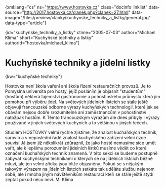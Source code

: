 
{xml:lang="cs" ns="https://www.hostovka.cz" class="docinfo linklist" data-source="http://2017.hostovka.cz/clanek.php?clanek=27.html" data-image="/files/preview/clanky/kuchynske\_techniky\_a_listky/general.jpg" data-type="article"}

{id="kuchynske\_techniky\_a\_listky" ctime="2005-07-03" author="Michael Klíma" short="Kuchyňské techniky a lístky" authorid="hostovka/michael\_klima"}

# Kuchyňské techniky a jídelní lístky

<!-- generated attribute kw by user_udpatekw.sh on 2019-03-13, do not edit -->

{kw="kuchyňské techniky"}

Hostovka není škola vaření ani škola řízení restauračních provozů. Je to Pomyslná universita pro hosty, jejíž posláním je objasnit "studentům" (hostům) některá tajemství gastronomie a pohostinského průmyslu která jim pomohou při výběru jídel. Na světových jídelních lístcích se stále ještě objevují francouzské odborné výrazy kuchyňských technologií, které jak se obávám nejsou dobře srozumitelné ani zaměstnancům v pohostinství natožpak hostům. K Těmto francouzským výrazům ale dnes přibyly i výrazy používané v jiných světových kuchyních a to většinou v jiných řečech.

Studiem HOSTOVKY velmi rychle zjistíme, že znalost kuchařských technik, surovin a v neposlední řadě znalost kuchyňského zařízení velmi úzce souvisí Já jsem již několikrát zdůraznil, že jako hosté nemusíme sice umět vařit, ale k lepšímu porozumění jídelních lístků musíme vědět co které označení kuchařských technik znamená. V této sekci se budeme postupně zabývat kuchyňskými technikami o kterých se na jídelních lístcích běžně mluví, ale jen velmi zřídka jsou blíže objasněny. Pokud se s nějakým takovým výrazem na jídelních lístcích setkáte tak uděláte službu nejenom sobě, ale i mnoha jiným návštěvníkům restaurací kteří se stále ještě stydí zeptat pokud něco neví. M. Klima

